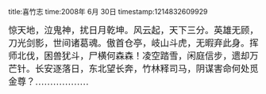 title:喜竹志
time:2008年 6月 30日
timestamp:1214832609929

<P><FONT face=仿宋_GB2312 size=4>惊天地，泣鬼神，扰日月乾坤。风云起，天下三分。英雄无顾，刀光剑影，世间诸葛魂。傲首仓亭，岐山斗虎，无暇弃此身。挥师北伐，困兽犹斗，尸横何森森！凌空踏雪，闲庭信步，遗却万芒针。长安逐落日，东北望长奔，竹林释司马，阴谋害命何处觅金尊？………………</FONT></P>